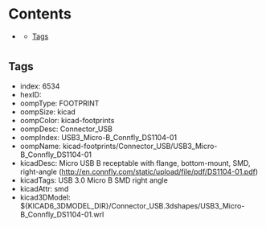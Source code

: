 



Contents
========

* [](#)
	* [Tags](#tags)

# 

## Tags

- index: 6534
- hexID: 
- oompType: FOOTPRINT
- oompSize: kicad
- oompColor: kicad-footprints
- oompDesc: Connector_USB
- oompIndex: USB3_Micro-B_Connfly_DS1104-01
- oompName: kicad-footprints/Connector_USB/USB3_Micro-B_Connfly_DS1104-01
- kicadDesc: Micro USB B receptable with flange, bottom-mount, SMD, right-angle (http://en.connfly.com/static/upload/file/pdf/DS1104-01.pdf)
- kicadTags: USB 3.0 Micro B SMD right angle
- kicadAttr: smd
- kicad3DModel: ${KICAD6_3DMODEL_DIR}/Connector_USB.3dshapes/USB3_Micro-B_Connfly_DS1104-01.wrl
